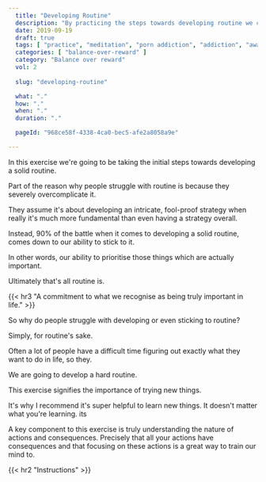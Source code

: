 ```yaml
---
  title: "Developing Routine"
  description: "By practicing the steps towards developing routine we can learn to train our brain in order to think in terms of routine."
  date: 2019-09-19
  draft: true
  tags: [ "practice", "meditation", "porn addiction", "addiction", "awareness", "awareness exercises", "perspective", "nofap", "neverfap", "neverfap deluxe" ]
  categories: [ "balance-over-reward" ]
  category: "Balance over reward"
  vol: 2
  
  slug: "developing-routine"

  what: "."
  how: "."
  when: "."
  duration: "."

  pageId: "968ce58f-4338-4ca0-bec5-afe2a8058a9e"

---
```


In this exercise we're going to be taking the initial steps towards developing a solid routine.

Part of the reason why people struggle with routine is because they severely overcomplicate it. 

They assume it's about developing an intricate, fool-proof strategy when really it's much more fundamental than even having a strategy overall. 

Instead, 90% of the battle when it comes to developing a solid routine, comes down to our ability to stick to it.

In other words, our ability to prioritise those things which are actually important.

Ultimately that's all routine is.


{{< hr3 "A commitment to what we recognise as being truly important in life." >}}


So why do people struggle with developing or even sticking to routine? 




Simply, for routine's sake. 

Often a lot of people have a difficult time figuring out exactly what they want to do in life, so they. 

We are going to develop a hard routine.



This exercise signifies the importance of trying new things.

It's why I recommend it's super helpful to learn new things. It doesn't matter what you're learning. its

<!-- {{< hr2 "Context" >}} -->


A key component to this exercise is truly understanding the nature of actions and consequences. Precisely that all your actions have consequences and that focusing on these actions is a great way to train our mind to.

{{< hr2 "Instructions" >}}





<!-- 
{{< hr2 "Additional Resources" >}}  -->

<!-- maybe link to other  -->

